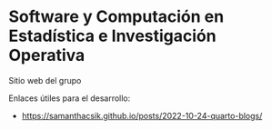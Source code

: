 # Software y Computación en Estadística e Investigación Operativa

Sitio web del grupo

Enlaces útiles para el desarrollo:

- https://samanthacsik.github.io/posts/2022-10-24-quarto-blogs/

